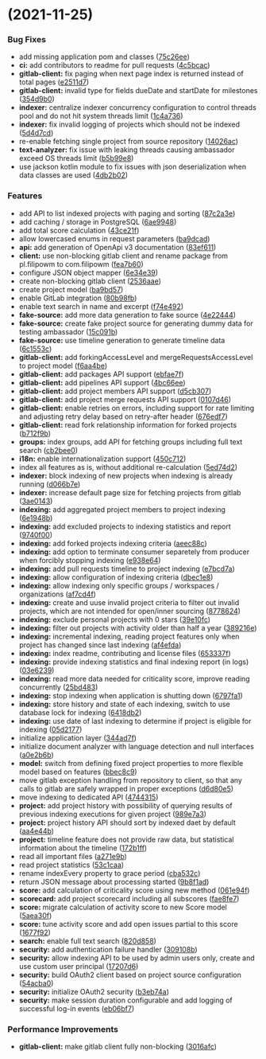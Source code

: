 #  (2021-11-25)


### Bug Fixes

* add missing application pom and classes ([75c26ee](https://github.com/Roche/the-ambassador/commit/75c26ee6cdc434bee3d502b6c6ce828e627d8fb2))
* **ci:** add contributors to readme for pull requests ([4c5bcac](https://github.com/Roche/the-ambassador/commit/4c5bcac93c4cd4dbf01c4cbde913ad8b7c1f4e41))
* **gitlab-client:** fix paging when next page index is returned instead of total pages ([e2511d7](https://github.com/Roche/the-ambassador/commit/e2511d72a8bedf56e58ba1f64ced2a61cbaa41a3))
* **gitlab-client:** invalid type for fields dueDate and startDate for milestones ([354d9b0](https://github.com/Roche/the-ambassador/commit/354d9b0bc509a3caf2e3e270886af80cf11ff968))
* **indexer:** centralize indexer concurrency configuration to control threads pool and do not hit system threads limit ([1c4a736](https://github.com/Roche/the-ambassador/commit/1c4a736bc9f63ba703beb6aef6edbe0d192185f8))
* **indexer:** fix invalid logging of projects which should not be indexed ([5d4d7cd](https://github.com/Roche/the-ambassador/commit/5d4d7cde083a2eaad37c0b89fe27903aa3ecda30))
* re-enable fetching single project from source repository ([14026ac](https://github.com/Roche/the-ambassador/commit/14026acc41e41ac9bd2a8cc56b3d7f865666c5f2))
* **text-analyzer:** fix issue with leaking threads causing ambassador exceed OS threads limit ([b5b99e8](https://github.com/Roche/the-ambassador/commit/b5b99e8bfa28d7a4ee2532db53dd39541e789933))
* use jackson kotlin module to fix issues with json deserialization when data classes are used ([4db2b02](https://github.com/Roche/the-ambassador/commit/4db2b02bc91e4700ac9ec1268df650b63937ce24))


### Features

* add API to list indexed projects with paging and sorting ([87c2a3e](https://github.com/Roche/the-ambassador/commit/87c2a3efbd30954cc4e7b7b79365d6d4f3e3a5ea))
* add caching / storage in PostgreSQL ([6ae9948](https://github.com/Roche/the-ambassador/commit/6ae994864ac2527306a1a07c91c1e58d7e8a55b2))
* add total score calculation ([43ce21f](https://github.com/Roche/the-ambassador/commit/43ce21ff0fb2ad8b03843ba110cdddd736cf780c))
* allow lowercased enums in request parameters ([ba9dcad](https://github.com/Roche/the-ambassador/commit/ba9dcadf7df5d0670a673fe119ea4b5aac846de3))
* **api:** add generation of OpenApi v3 documentation ([83ef611](https://github.com/Roche/the-ambassador/commit/83ef6114c712586dea95836a0dd546d3fb7b62bf))
* **client:** use non-blocking gitlab client and rename package from pl.filipowm to com.filipowm ([fea7b60](https://github.com/Roche/the-ambassador/commit/fea7b60432f715c0981be1eb295298718b84295e))
* configure JSON object mapper ([6e34e39](https://github.com/Roche/the-ambassador/commit/6e34e397c4b73a135f7ecd68b9e9ce7410c562a0))
* create non-blocking gitlab client ([2536aae](https://github.com/Roche/the-ambassador/commit/2536aaecc466e11410025229d9d7e3c1d626996e))
* create project model ([ba9bd57](https://github.com/Roche/the-ambassador/commit/ba9bd57db9955b5a359092694afd1dedabbd480a))
* enable GitLab integration ([80b98fb](https://github.com/Roche/the-ambassador/commit/80b98fbe98b36b9e182ba7c153ec6e1c0ae86521))
* enable text search in name and excerpt ([f74e492](https://github.com/Roche/the-ambassador/commit/f74e492b29f3558e2088df495cc90984f27a9b5c))
* **fake-source:** add more data generation to fake source ([4e22444](https://github.com/Roche/the-ambassador/commit/4e2244494cfaf18efb1407faad80a679638d56ad))
* **fake-source:** create fake project source for generating dummy data for testing ambassador ([15c091b](https://github.com/Roche/the-ambassador/commit/15c091b9ae0f294f968b97d0f49814f9c326b695))
* **fake-source:** use timeline generation to generate timeline data ([6c1553c](https://github.com/Roche/the-ambassador/commit/6c1553cb8e3d26afddef825080290ab156db4868))
* **gitlab-client:** add forkingAccessLevel and mergeRequestsAccessLevel to project model ([f6aa4be](https://github.com/Roche/the-ambassador/commit/f6aa4be7739b183ffca5cb4974ea505460aeffa5))
* **gitlab-client:** add packages API support ([ebfae7f](https://github.com/Roche/the-ambassador/commit/ebfae7fcb7b21f093d095375e2513bcd0435cccf))
* **gitlab-client:** add pipelines API support ([4bc66ee](https://github.com/Roche/the-ambassador/commit/4bc66ee2916372dcf547be567161ca66e854114b))
* **gitlab-client:** add project members API support ([d5cb307](https://github.com/Roche/the-ambassador/commit/d5cb3070b5d0857b8ccaeda88dafa5bbc905b9bf))
* **gitlab-client:** add project merge requests API support ([0107d46](https://github.com/Roche/the-ambassador/commit/0107d4680a72223528935994d03f87ee307beb3b))
* **gitlab-client:** enable retries on errors, including support for rate limiting and adjusting retry delay based on retry-after header ([676edf7](https://github.com/Roche/the-ambassador/commit/676edf70d4d8a5582d4ba03105e67221f3cdd69c))
* **gitlab-client:** read fork relationship information for forked projects ([b712f9b](https://github.com/Roche/the-ambassador/commit/b712f9bcc116231dea26f1468037fd59ed006505))
* **groups:** index groups, add API for fetching groups including full text search ([cb2bee0](https://github.com/Roche/the-ambassador/commit/cb2bee09d19de9f9ec505105dbd163876eda7b5b))
* **i18n:** enable internationalization support ([450c712](https://github.com/Roche/the-ambassador/commit/450c712a5ff3c828fd4c8439b5a1a2f6d2c50fe7))
* index all features as is, without additional re-calculation ([5ed74d2](https://github.com/Roche/the-ambassador/commit/5ed74d202c83aea90c9cf2d7eeac50199ca654a2))
* **indexer:** block indexing of new projects when indexing is already running ([d066b7e](https://github.com/Roche/the-ambassador/commit/d066b7e587e51da072f9c48f4ff7402582b755c1))
* **indexer:** increase default page size for fetching projects from gitlab ([3ae0143](https://github.com/Roche/the-ambassador/commit/3ae0143e506b1e85705fd17a6fe17a4e3293a386))
* **indexing:** add aggregated project members to project indexing ([6e1948b](https://github.com/Roche/the-ambassador/commit/6e1948b1f962bc8288d6ee010253a8b7d7cc09c6))
* **indexing:** add excluded projects to indexing statistics and report ([9740f00](https://github.com/Roche/the-ambassador/commit/9740f00a1c6e07221b992a0047906042c32db229))
* **indexing:** add forked projects indexing criteria ([aeec88c](https://github.com/Roche/the-ambassador/commit/aeec88c5ff441ace10984ad158b2dfe60e33c634))
* **indexing:** add option to terminate consumer separetely from producer when forcibly stopping indexing ([e938e64](https://github.com/Roche/the-ambassador/commit/e938e64e0ad5fc261b705c9a63c6da63c9e7e93d))
* **indexing:** add pull requests timeline to project indexing ([e7bcd7a](https://github.com/Roche/the-ambassador/commit/e7bcd7ab658d7907bf052d3adebb8f4c65f232e4))
* **indexing:** allow configuration of indexing criteria ([dbec1e8](https://github.com/Roche/the-ambassador/commit/dbec1e8648346ea8802646c79a401ade8ffee03f))
* **indexing:** allow indexing only specific groups / workspaces / organizations ([af7cd4f](https://github.com/Roche/the-ambassador/commit/af7cd4ff61845bc340dbd7614204df64d0a7bbd2))
* **indexing:** create and uuse invalid project criteria to filter out invalid projects, which are not intended for open/inner sourcing ([8778624](https://github.com/Roche/the-ambassador/commit/87786247ea3945aaf8da6cbb26df5dadd10c5051))
* **indexing:** exclude personal projects with 0 stars ([39e10fc](https://github.com/Roche/the-ambassador/commit/39e10fc0e6ac9cac2973f290d92b3e7b72137d63))
* **indexing:** filter out projects with activity older than half a year ([389216e](https://github.com/Roche/the-ambassador/commit/389216e3b910bab06399dcfc54e8dd9b6cef8e50))
* **indexing:** incremental indexing, reading project features only when project has changed since last indexing ([af4efda](https://github.com/Roche/the-ambassador/commit/af4efda74943d7de3d72d84fab86fffcb105f5d9))
* **indexing:** index readme, contributing and license files ([653337f](https://github.com/Roche/the-ambassador/commit/653337fb266569ed0fe759d2d8c14ee1514f1d03))
* **indexing:** provide indexing statistics and final indexing report (in logs) ([03e6239](https://github.com/Roche/the-ambassador/commit/03e6239ade404721bdb6c8d990320fa5485a6158))
* **indexing:** read more data needed for criticality score, improve reading concurrently ([25bd483](https://github.com/Roche/the-ambassador/commit/25bd483c05fe19850b4a253a04fefcb442b32341))
* **indexing:** stop indexing when application is shutting down ([6797fa1](https://github.com/Roche/the-ambassador/commit/6797fa1ea0ff88ad740ff1ee2161bfc4e16a0418))
* **indexing:** store history and state of each indexing, switch to use database lock for indexing ([6418db2](https://github.com/Roche/the-ambassador/commit/6418db20fda40e76dcadf3a2820621645adde46a))
* **indexing:** use date of last indexing to determine if project is eligible for indexing ([05d2177](https://github.com/Roche/the-ambassador/commit/05d21779905c3389166d9d7938d1ab2de33123b5))
* initialize application layer ([344ad7f](https://github.com/Roche/the-ambassador/commit/344ad7f5a1dc5704ba98066e4584845b1a9734c8))
* initialize document analyzer with language detection and null interfaces ([a0e2b6b](https://github.com/Roche/the-ambassador/commit/a0e2b6be35b9698f197a42a41a8b51df5fa5646d))
* **model:** switch from defining fixed project properties to more flexible model based on features ([bbec8c9](https://github.com/Roche/the-ambassador/commit/bbec8c9af38a9343f8d3f904a25dc86895ed8d1a))
* move gitlab exception handling from repository to client, so that any calls to gitlab are safely wrapped in proper exceptions ([d6d80e5](https://github.com/Roche/the-ambassador/commit/d6d80e596f7ed9c46fbbb8912226ec586f3b46d0))
* move indexing to dedicated API ([4744315](https://github.com/Roche/the-ambassador/commit/47443157ecbd7926a9e8ca346fc59a7dc889fd5e))
* **project:** add project history with possibility of querying results of previous indexing executions for given project ([989e7a3](https://github.com/Roche/the-ambassador/commit/989e7a3b0bc0cf085a72ebcf967f19b92ee4d862))
* **project:** project history API should sort by indexed daet by default ([aa4e44b](https://github.com/Roche/the-ambassador/commit/aa4e44b0ffae2ed1ff4d843c0b98ea91a4dc86d7))
* **project:** timeline feature does not provide raw data, but statistical information about the timeline ([172b1ff](https://github.com/Roche/the-ambassador/commit/172b1ff901a23ee57b6064f3d2c4c0bc15d0a9b2))
* read all important files ([a271e9b](https://github.com/Roche/the-ambassador/commit/a271e9b218d148f64be05b74242183051d1e7ddb))
* read project statistics ([53c1caa](https://github.com/Roche/the-ambassador/commit/53c1caa84c82d500aeeeb99793094f587f80a3f0))
* rename indexEvery property to grace period ([cba532c](https://github.com/Roche/the-ambassador/commit/cba532c42d09c038aa46ba0361eafc4e5b17a7e0))
* return JSON message about processing started ([9b8f1ad](https://github.com/Roche/the-ambassador/commit/9b8f1adb54df9d0115f8d30cf331031ebc8a0877))
* **score:** add calculation of criticality score using new method ([061e94f](https://github.com/Roche/the-ambassador/commit/061e94f69ee4a421d897907f5277437ef90eee74))
* **scorecard:** add project scorecard including all subscores ([fae8fe7](https://github.com/Roche/the-ambassador/commit/fae8fe763851225ade79fc4ff1f8a412cc117439))
* **score:** migrate calculation of activity score to new Score model ([5aea30f](https://github.com/Roche/the-ambassador/commit/5aea30fb97cdd097a06eac44bcbc1ed34e131af8))
* **score:** tune activity score and add open issues partial to this score ([1677f92](https://github.com/Roche/the-ambassador/commit/1677f92e523a34439e768818f361b1a5d3b24cc5))
* **search:** enable full text search ([820d858](https://github.com/Roche/the-ambassador/commit/820d858f0a2d5f357cc787142ce839448b441c83))
* **security:** add authentication failure handler ([309108b](https://github.com/Roche/the-ambassador/commit/309108bce205d913692c927abe039cf53b4b004a))
* **security:** allow indexing API to be used by admin users only, create and use custom user principal ([17207d6](https://github.com/Roche/the-ambassador/commit/17207d6b83e98bc22e431c240051c25e684642a2))
* **security:** build OAuth2 client based on project source configuration ([54acba0](https://github.com/Roche/the-ambassador/commit/54acba0d81853b5ab8fb82248903f997edf17316))
* **security:** initialize OAuth2 security ([b3eb74a](https://github.com/Roche/the-ambassador/commit/b3eb74aea4591e35bf86578d468956b33df717b2))
* **security:** make session duration configurable and add logging of successful log-in events ([eb06bf7](https://github.com/Roche/the-ambassador/commit/eb06bf75e2f64546e6b55806da096e60bc46c819))


### Performance Improvements

* **gitlab-client:** make gitlab client fully non-blocking ([3016afc](https://github.com/Roche/the-ambassador/commit/3016afc255caf3e6b5604d21b406acb9dc26ae78))



